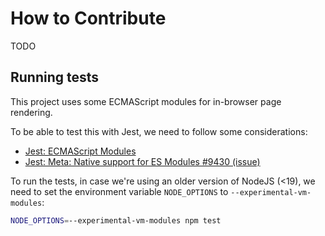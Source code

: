 # How to Contribute

TODO

## Running tests

This project uses some ECMAScript modules for in-browser page rendering.

To be able to test this with Jest, we need to follow some considerations:
- [Jest: ECMAScript Modules](https://jestjs.io/docs/ecmascript-modules)
- [Jest: Meta: Native support for ES Modules #9430 (issue)](https://github.com/facebook/jest/issues/9430)

To run the tests, in case we're using an older version of NodeJS (<19), we need to set the environment variable `NODE_OPTIONS` to `--experimental-vm-modules`:
```bash
NODE_OPTIONS=--experimental-vm-modules npm test
```
